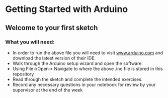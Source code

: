 # Getting Started with Arduino
## Welcome to your first sketch
### What you will need:
* In order to run the above file you will need to visit www.arduino.com and download the 
latest version of their IDE.
* Walk through the Arduino setup wizard and open the software.
* Using File->Open-> Navigate to where the above .ino file is stored in this repository
* Read through the sketch and complete the intended exercises. 
* Record any necessary questions in your notebook for review by your supervisor at the
 end of the week